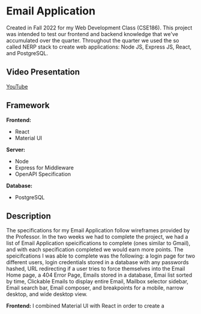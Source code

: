 # Email Application
Created in Fall 2022 for my Web Development Class (CSE186).
This project was intended to test our frontend and backend knowledge that we've accumulated over the quarter.
Throughout the quarter we used the so called NERP stack to create web applications:
Node JS,
Express JS,
React,
and PostgreSQL.

## Video Presentation
[YouTube](https://youtu.be/9b70UTaXtA8)

## Framework
**Frontend:**
- React
- Material UI

**Server:**
- Node
- Express for Middleware
- OpenAPI Specification

**Database:**
- PostgreSQL

## Description
The specifications for my Email Application follow wireframes provided by the Professor. In the two weeks we had to complete the project, we had a list of Email Application speicifications to complete (ones similar to Gmail), and with each specification completed we would earn more points. The speicifcations I was able to complete was the following: a login page for two different users, login credentials stored in a database with any passwords hashed, URL redirecting if a user tries to force themselves into the Email Home page, a 404 Error Page, Emails stored in a database, Emai list sorted by time, Clickable Emails to display entire Email, Mailbox selector sidebar, Email search bar, Email composer, and breakpoints for a mobile, narrow desktop, and wide desktop view.

**Frontend:**
I combined Material UI with React in order to create a 

